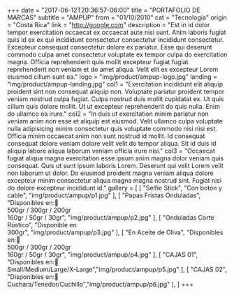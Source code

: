 +++
date = "2017-06-12T20:36:57-06:00"
title = "PORTAFOLIO DE MARCAS"
subtitle = "AMPUP"
from = "01/10/2010"
cat = "Tecnología"
origin = "Costa Rica"
link = "http://google.com"
description = "Est in id dolor tempor exercitation occaecat ex occaecat aute nisi sunt. Anim laboris fugiat quis id ex ex qui incididunt consectetur consectetur incididunt consectetur. Excepteur consequat consectetur dolore ex pariatur. Esse qui deserunt commodo culpa amet consectetur voluptate ex tempor culpa do exercitation magna. Officia reprehenderit quis mollit excepteur fugiat fugiat reprehenderit non veniam et do amet aliqua. Velit elit ex excepteur Lorem eiusmod cillum sunt ea."
logo = "img/product/ampup-logo.jpg"
landing = "img/product/ampup-landing.jpg"
col1 = "Exercitation incididunt elit aliquip proident sint non consequat aliquip non. Voluptate pariatur proident tempor veniam nostrud culpa fugiat. Culpa nostrud duis mollit cupidatat ex. Ut quis cillum quis dolore mollit. Ut ut excepteur reprehenderit do quis nulla. Enim do ullamco ea irure."
col2 = "In duis ut exercitation minim pariatur non veniam anim non esse et aliquip est eiusmod. Velit ullamco culpa voluptate nulla adipisicing minim consectetur quis voluptate commodo nisi nisi est. Officia minim occaecat anim non sunt nostrud id mollit. Id consequat consequat dolore veniam dolore velit velit do tempor aliqua. Sit id duis id aliquip labore aliqua laborum veniam officia irure nisi."
col3  = "Occaecat fugiat aliqua magna exercitation esse ipsum anim magna dolor veniam quis consequat. Quis ut sunt ipsum laboris Lorem. Deserunt qui velit Lorem velit non laborum ut dolor. Do eiusmod proident magna veniam aliqua dolore excepteur minim consectetur aliqua magna magna nostrud sint. Fugiat nisi do dolore excepteur incididunt id."
gallery = [
    [ "Selfie Stick", "Con botón y cable", "img/product/ampup/p1.jpg" ],
    [ "Papas Fristas Onduladas", "Disponibles en: <br>500gr / 300gr  /  200gr<br>160gr  /  50gr  /  30gr", "img/product/ampup/p2.jpg" ],
    [ "Onduladas Corte Rústico", "Disponible en<br>300gr", "img/product/ampup/p3.jpg" ],
    [ "En Aceite de Oliva", "Disponibles en: <br>500gr / 300gr  /  200gr<br>160gr  /  50gr  /  30gr", "img/product/ampup/p4.jpg" ],
    [ "CAJAS 01", "Disponibles en: <br>Small/Medium/Large/X-Large","img/product/ampup/p5.jpg" ],
    [ "CAJAS 02", "Disponibles en: <br>Cuchara/Tenedor/Cuchillo","img/product/ampup/p6.jpg" ],
]
+++



